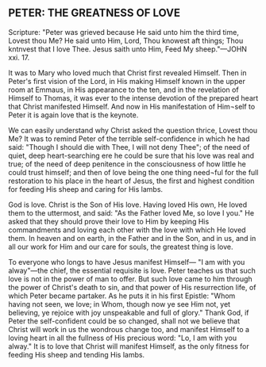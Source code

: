 ## PETER: THE GREATNESS OF LOVE ##

Scripture: "Peter was grieved because He said unto him the third time, Lovest thou Me? He said unto Him, Lord, Thou knowest aft things; Thou kntnvest that I love Thee. Jesus saith unto Him, Feed My sheep."—JOHN xxi. 17.



It was to Mary who loved much that Christ first revealed Himself. Then in Peter's first vision of the Lord, in His making Himself known in the upper room at Emmaus, in His appearance to the ten, and in the revelation of Himself to Thomas, it was ever to the intense devotion of the prepared heart that Christ manifested Himself. And now in His manifestation of Him¬self to Peter it is again love that is the keynote.



We can easily understand why Christ asked the question thrice, Lovest thou Me? It was to remind Peter of the terrible self-confidence in which he had said: "Though I should die with Thee, I will not deny Thee"; of the need of quiet, deep heart-searching ere he could be sure that his love was real and true; of the need of deep penitence in the consciousness of how little he could trust himself; and then of love being the one thing need¬ful for the full restoration to his place in the heart of Jesus, the first and highest condition for feeding His sheep and caring for His lambs.



God is love. Christ is the Son of His love. Having loved His own, He loved them to the uttermost, and said: "As the Father loved Me, so love I you." He asked that they should prove their love to Him by keeping His commandments and loving each other with the love with which He loved them. In heaven and on earth, in the Father and in the Son, and in us, and in all our work for Him and our care for souls, the greatest thing is love.



To everyone who longs to have Jesus manifest Himself— "I am with you alway"—the chief, the essential requisite is love. Peter teaches us that such love is not in the power of man to offer. But such love came to him through the power of Christ's death to sin, and that power of His resurrection life, of which Peter became partaker. As he puts it in his first Epistle: "Whom having not seen, we love; in Whom, though now ye see Him not, yet believing, ye rejoice with joy unspeakable and full of glory." Thank God, if Peter the self-confident could be so changed, shall not we believe that Christ will work in us the wondrous change too, and manifest Himself to a loving heart in all the fullness of His precious word: "Lo, I am with you alway." It is to love that Christ will manifest Himself, as the only fitness for feeding His sheep and tending His lambs.


